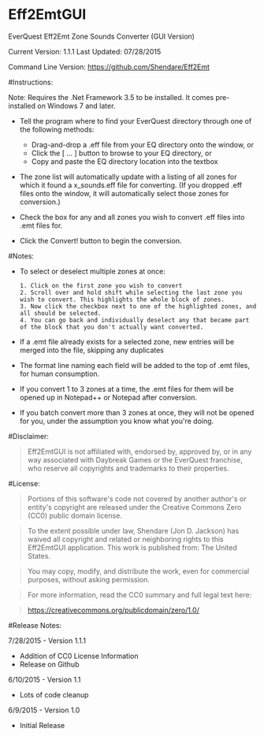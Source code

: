 # Eff2EmtGUI
EverQuest Eff2Emt Zone Sounds Converter (GUI Version)

Current Version: 1.1.1
Last Updated: 07/28/2015

Command Line Version: https://github.com/Shendare/Eff2Emt

#Instructions:

Note: Requires the .Net Framework 3.5 to be installed. It comes pre-installed on Windows 7 and later.

* Tell the program where to find your EverQuest directory through one of the following methods:
  
  * Drag-and-drop a .eff file from your EQ directory onto the window, or
  * Click the [ ... ] button to browse to your EQ directory, or
  * Copy and paste the EQ directory location into the textbox

* The zone list will automatically update with a listing of all zones for which it found a x_sounds.eff file for converting.
  (If you dropped .eff files onto the window, it will automatically select those zones for conversion.)

* Check the box for any and all zones you wish to convert .eff files into .emt files for.

* Click the Convert! button to begin the conversion.

#Notes:

* To select or deselect multiple zones at once:
  
      1. Click on the first zone you wish to convert
      2. Scroll over and hold shift while selecting the last zone you wish to convert. This highlights the whole block of zones.
      3. Now click the checkbox next to one of the highlighted zones, and all should be selected.
      4. You can go back and individually deselect any that became part of the block that you don't actually want converted.

* If a .emt file already exists for a selected zone, new entries will be merged into the file, skipping any duplicates

* The format line naming each field will be added to the top of .emt files, for human consumption.

* If you convert 1 to 3 zones at a time, the .emt files for them will be opened up in Notepad++ or Notepad after conversion.

* If you batch convert more than 3 zones at once, they will not be opened for you, under the assumption you know what you're doing.

#Disclaimer:

>Eff2EmtGUI is not affiliated with, endorsed by, approved by, or in any way associated with Daybreak Games or the EverQuest franchise, who reserve all copyrights and trademarks to their properties.

#License:

>Portions of this software's code not covered by another author's or entity's copyright are released under the Creative Commons Zero (CC0) public domain license.

>To the extent possible under law, Shendare (Jon D. Jackson) has waived all copyright and related or neighboring rights to this Eff2EmtGUI application. This work is published from: The United States.

>You may copy, modify, and distribute the work, even for commercial purposes, without asking permission.

>For more information, read the CC0 summary and full legal text here:

>https://creativecommons.org/publicdomain/zero/1.0/

#Release Notes:

7/28/2015 - Version 1.1.1

* Addition of CC0 License Information
* Release on Github

6/10/2015 - Version 1.1

* Lots of code cleanup

6/9/2015 - Version 1.0

* Initial Release

